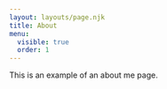 ```yaml
---
layout: layouts/page.njk
title: About
menu:
  visible: true
  order: 1
---
```


This is an example of an about me page.
